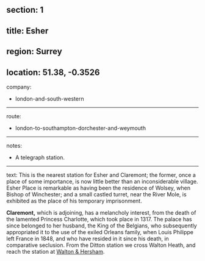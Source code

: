 section: 1
----
title: Esher
----
region: Surrey
----
location: 51.38, -0.3526
----
company:
- london-and-south-western
----
route:
- london-to-southampton-dorchester-and-weymouth
----
notes:
- A telegraph station.
----
text: This is the nearest station for Esher and Claremont; the former, once a place of some importance, is now little better than an inconsiderable village. Esher Place is remarkable as having been the residence of Wolsey, when Bishop of Winchester; and a small castled turret, near the River Mole, is exhibited as the place of his temporary imprisonment.

**Claremont,** which is adjoining, has a melancholy interest, from the death of the lamented Princess Charlotte, which took place in 1317. The palace has since belonged to her husband, the King of the Belgians, who subsequently appropriated it to the use of the exiled Orleans family, when Louis Philippe left France in 1848, and who have resided in it since his death, in comparative seclusion. From the Ditton station we cross Walton Heath, and reach the station at [Walton & Hersham](/stations/walton-and-hersham).
